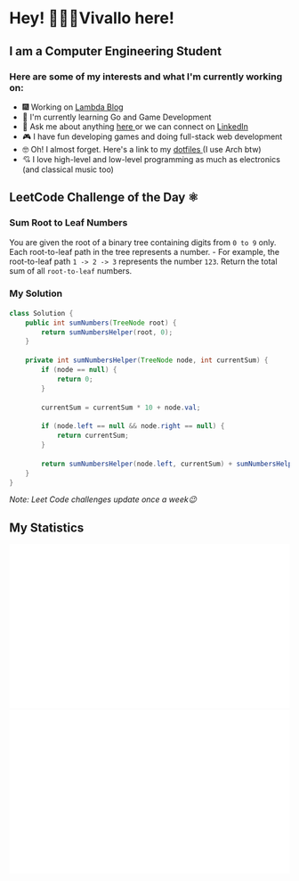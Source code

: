 #  Hey! 🙋🏻‍♂️Vivallo here!

##  I am a Computer Engineering Student

###  Here are some of my interests and what I'm currently working on:

  * 🎆 Working on [ Lambda Blog ](https://lambdablog.com)
  * 🌱 I'm currently learning Go and Game Development 
  * 💭 Ask me about anything [ here ](https://github.com/Vivallo04/Vivallo04/issues/new) or we can connect on [ LinkedIn ](https://bit.ly/3zm1YjA)
  * 🎮 I have fun developing games and doing full-stack web development 
  * 🤓 Oh! I almost forget. Here's a link to my [ dotfiles ](https://github.com/Vivallo04/dotfiles) (I use Arch btw) 
  * 💘 I love high-level and low-level programming as much as electronics (and classical music too) 

##  LeetCode Challenge of the Day ⚛

###  Sum Root to Leaf Numbers

You are given the root of a binary tree containing digits from `0 to 9` only.
Each root-to-leaf path in the tree represents a number. - For example, the
root-to-leaf path `1 -> 2 -> 3` represents the number `123`. Return the total sum
of all `root-to-leaf` numbers.

###  My Solution
```java
class Solution {
    public int sumNumbers(TreeNode root) {
        return sumNumbersHelper(root, 0);
    }
    
    private int sumNumbersHelper(TreeNode node, int currentSum) {
        if (node == null) {
            return 0;
        }
        
        currentSum = currentSum * 10 + node.val;
        
        if (node.left == null && node.right == null) {
            return currentSum;
        }
        
        return sumNumbersHelper(node.left, currentSum) + sumNumbersHelper(node.right, currentSum);
    }
}
```

_Note: Leet Code challenges update once a week😉_

##  My Statistics

![](https://github.com/Vivallo04/stats/blob/master/generated/overview.svg)
![](https://github.com/Vivallo04/stats/blob/master/generated/languages.svg)

